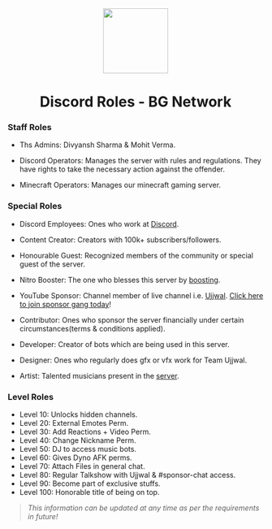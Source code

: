 
<div align="center">
    <img src="https://i.imgur.com/p9kh4Pc.png" width="128px" style="max-width:100%;">
    <h1>Discord Roles - BG Network</h1>
</div>

<h3>Staff Roles</h3>

- Ths Admins: Divyansh Sharma & Mohit Verma. 

<!--- Management: Looks after all core activities related to Ujjwal and team his team.--->

- Discord Operators: Manages the server with rules and regulations. They have rights to take the necessary action against the offender.

- Minecraft Operators: Manages our minecraft gaming server.

<h3>Special Roles</h3>

- Discord Employees: Ones who work at [Discord](https://discord.com).

- Content Creator: Creators with 100k+ subscribers/followers.

- Honourable Guest: Recognized members of the community or special guest of the server.

- Nitro Booster: The one who blesses this server by [boosting](https://support.discord.com/hc/en-us/articles/360028038352-Server-Boosting-).

- YouTube Sponsor: Channel member of live channel i.e. [Ujjwal](https://www.youtube.com/channel/UCl_vAxZpvbO-PFXdDu7EdHw). [Click here to join sponsor gang today](https://www.youtube.com/channel/UCl_vAxZpvbO-PFXdDu7EdHw/join)!

- Contributor: Ones who sponsor the server financially under certain circumstances(terms & conditions applied).

- Developer: Creator of bots which are being used in this server.

- Designer: Ones who regularly does gfx or vfx work for Team Ujjwal.

- Artist: Talented musicians present in the [server](https://discord.gg/ujjwalgamer).

<h3>Level Roles</h3>

- Level 10: Unlocks hidden channels.
- Level 20: External Emotes Perm.
- Level 30: Add Reactions + Video Perm.
- Level 40: Change Nickname Perm.
- Level 50: DJ to access music bots.
- Level 60: Gives Dyno AFK perms.
- Level 70: Attach Files in general chat.
- Level 80: Regular Talkshow with Ujjwal & #sponsor-chat access.
- Level 90: Become part of exclusive stuffs.
- Level 100: Honorable title of being on top.

> *This information can be updated at any time as per the requirements in future!*
